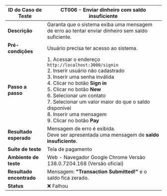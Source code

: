 | **ID do Caso de Teste** | **CT006 - Enviar dinheiro com saldo insuficiente** |
|--------------------------|----------------------------------------------------|
| **Descrição** | Garanta que o sistema exiba uma mensagem de erro ao tentar enviar dinheiro sem saldo suficiente. |
| **Pré-condições** | Usuário precisa ter acesso ao sistema. |
| **Passo a passo** | 1. Acessar o endereço `http://localhost:3000/signin`<br>2. Inserir usuário não cadastrado<br>3. Inserir uma senha inválida<br>4. Clicar no botão **Sign in**<br>5. Clicar no botão **New**<br>6. Selecionar um contato<br>7. Selecionar um valor maior do que o saldo disponível<br>8. Inserir uma mensagem<br>9. Clicar no botão **Pay** |
| **Resultado esperado** | Mensagem de erro é exibida.<br>Deve ser apresentada uma mensagem de **saldo insuficiente**. |
| **Suíte de teste** | Tela de pagamento |
| **Ambiente de teste** | Web - Navegador Google Chrome Versão 138.0.7204.168 (Versão oficial) |
| **Resultado encontrado** | Mensagem: **"Transaction Submitted!"** e o saldo fica zerado. |
| **Status** | ❌ Falhou |